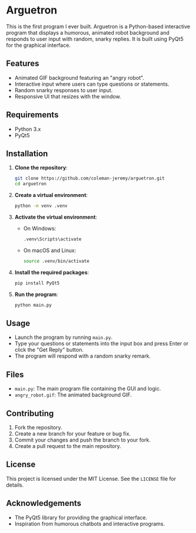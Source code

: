 # Arguetron

This is the first program I ever built. Arguetron is a Python-based interactive program that displays a humorous, animated robot background and responds to user input with random, snarky replies. It is built using PyQt5 for the graphical interface.

## Features

- Animated GIF background featuring an "angry robot".
- Interactive input where users can type questions or statements.
- Random snarky responses to user input.
- Responsive UI that resizes with the window.

## Requirements

- Python 3.x
- PyQt5

## Installation

1. **Clone the repository**:
    ```sh
    git clone https://github.com/coleman-jeremy/arguetron.git
    cd arguetron
    ```

2. **Create a virtual environment**:
    ```sh
    python -m venv .venv
    ```

3. **Activate the virtual environment**:
    - On Windows:
      ```sh
      .venv\Scripts\activate
      ```
    - On macOS and Linux:
      ```sh
      source .venv/bin/activate
      ```

4. **Install the required packages**:
    ```sh
    pip install PyQt5
    ```

5. **Run the program**:
    ```sh
    python main.py
    ```

## Usage

- Launch the program by running `main.py`.
- Type your questions or statements into the input box and press Enter or click the "Get Reply" button.
- The program will respond with a random snarky remark.

## Files

- `main.py`: The main program file containing the GUI and logic.
- `angry_robot.gif`: The animated background GIF.

## Contributing

1. Fork the repository.
2. Create a new branch for your feature or bug fix.
3. Commit your changes and push the branch to your fork.
4. Create a pull request to the main repository.

## License

This project is licensed under the MIT License. See the `LICENSE` file for details.

## Acknowledgements

- The PyQt5 library for providing the graphical interface.
- Inspiration from humorous chatbots and interactive programs.

